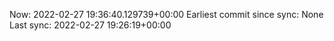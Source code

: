 Now: 2022-02-27 19:36:40.129739+00:00 Earliest commit since sync: None Last sync: 2022-02-27 19:26:19+00:00
